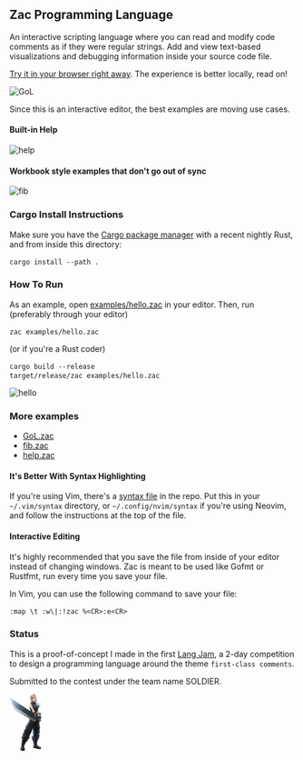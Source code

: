 ## Zac Programming Language
An interactive scripting language where you can read and modify code comments as if they were regular strings. Add and view text-based visualizations and debugging information inside your source code file.

[Try it in your browser right away](https://sumeet.github.io/Zac/index.html). The experience is better locally, read on!

![GoL](.README_assets/GoL.gif)

Since this is an interactive editor, the best examples are moving use cases.

#### Built-in Help
![help](.README_assets/help.gif)

#### Workbook style examples that don't go out of sync
![fib](.README_assets/fib.gif)

### Cargo Install Instructions
Make sure you have the [Cargo package manager](https://crates.io/) with a recent nightly Rust, and from inside this
directory:
```console 
cargo install --path .
```

### How To Run
As an example, open [examples/hello.zac](examples/hello.zac) in your editor. Then, run (preferably through your editor)

```console
zac examples/hello.zac
```

(or if you're a Rust coder)

```console
cargo build --release
target/release/zac examples/hello.zac
```

![hello](.README_assets/hello.gif)

### More examples
- [GoL.zac](examples/GoL.zac)
- [fib.zac](examples/fib.zac)
- [help.zac](examples/help.zac)

#### It's Better With Syntax Highlighting
If you're using Vim, there's a [syntax file](syntax_highlighting/) in the repo. Put this in your `~/.vim/syntax` directory, or `~/.config/nvim/syntax` if you're using Neovim, and follow the instructions at the top of the file.

#### Interactive Editing
It's highly recommended that you save the file from inside of your editor instead of changing windows. Zac is meant to be used like Gofmt or Rustfmt, run every time you save your file.

In Vim, you can use the following command to save your file:
```vim
:map \t :w\|:!zac %<CR>:e<CR>
```
### Status
This is a proof-of-concept I made in the first [Lang Jam](langjam/langjam), a 2-day competition to design a programming language around the theme `first-class comments`.

Submitted to the contest under the team name SOLDIER.

<img src=".README_assets/firstclass.png" height="100px">
